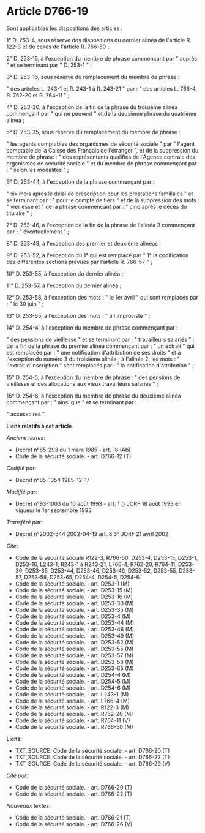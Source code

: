 # Article D766-19

Sont applicables les dispositions des articles :

1° D. 253-4, sous réserve des dispositions du dernier alinéa de l'article R. 122-3 et de celles de l'article R. 766-50 ;

2° D. 253-15, à l'exception du membre de phrase commençant par " auprès " et se terminant par " D. 253-1 " ;

3° D. 253-16, sous réserve du remplacement du membre de phrase :

" des articles L. 243-1 et R. 243-1 à R. 243-21 " par : " des articles L. 766-4, R. 762-20 et R. 764-11 " ;

4° D. 253-30, à l'exception de la fin de la phrase du troisième alinéa commençant par " qui ne peuvent " et de la deuxième
phrase du quatrième alinéa ;

5° D. 253-35, sous réserve du remplacement du membre de phrase :

" les agents comptables des organismes de sécurité sociale " par " l'agent comptable de la Caisse des Français de l'étranger
", et de la suppression du membre de phrase : " des représentants qualifiés de l'Agence centrale des organismes de sécurité
sociale " et du membre de phrase commençant par : " selon les modalités " ;

6° D. 253-44, à l'exception de la phrase commençant par :

" six mois après le délai de prescription pour les prestations familiales " et se terminant par : " pour le compte de tiers "
et de la suppression des mots : " vieillesse et " de la phrase commençant par : " cinq après le décès du titulaire " ;

7° D. 253-46, à l'exception de la fin de la phrase de l'alinéa 3 commençant par : " éventuellement " ;

8° D. 253-49, à l'exception des premier et deuxième alinéas ;

9° D. 253-52, à l'exception du 1° qui est remplacé par " 1° la codification des différentes sections prévues par l'article R.
766-57 " ;

10° D. 253-55, à l'exception du dernier alinéa ;

11° D. 253-57, à l'exception du dernier alinéa ;

12° D. 253-58, à l'exception des mots : " le 1er avril " qui sont remplacés par : " le 30 juin " ;

13° D. 253-65, à l'exception des mots : " à l'improviste " ;

14° D. 254-4, à l'exception du membre de phrase commençant par :

" des pensions de vieillesse " et se terminant par : " travailleurs salariés " ; de la fin de la phrase du premier alinéa
commençant par : " un extrait " qui est remplacée par : " une notification d'attribution de ses droits " et à l'exception du
numéro 3 du troisième alinéa ; à l'alinéa 2, les mots : " l'extrait d'inscription " sont remplacés par : " la notification
d'attribution " ;

15° D. 254-5, à l'exception du membre de phrase : " des pensions de vieillesse et des allocations aux vieux travailleurs
salariés " ;

16° D. 254-6, à l'exception du membre de phrase du deuxième alinéa commençant par : " ainsi que " et se terminant par :

" accessoires ".

**Liens relatifs à cet article**

_Anciens textes_:

  - Décret n°85-293 du 1 mars 1985 - art. 18 (Ab)
  - Code de la sécurité sociale. - art. D766-12 (T)

_Codifié par_:

  - Décret n°85-1354 1985-12-17

_Modifié par_:

  - Décret n°93-1003 du 10 août 1993 - art. 1 () JORF 18 août 1993 en vigueur le 1er septembre 1993

_Transféré par_:

  - Décret n°2002-544 2002-04-19 art. 8 3° JORF 21 avril 2002

_Cite_:

  - Code de la sécurité sociale R122-3, R766-50, D253-4, D253-15, D253-1, D253-16, L243-1, R243-1 à R243-21, L766-4, R762-20, R764-11, D253-30, D253-35, D253-44, D253-46, D253-49, D253-52, D253-55, D253-57, D253-58, D253-65, D254-4, D254-5, D254-6
  - Code de la sécurité sociale. - art. D253-1 (M)
  - Code de la sécurité sociale. - art. D253-15 (M)
  - Code de la sécurité sociale. - art. D253-16 (M)
  - Code de la sécurité sociale. - art. D253-30 (M)
  - Code de la sécurité sociale. - art. D253-35 (M)
  - Code de la sécurité sociale. - art. D253-4 (M)
  - Code de la sécurité sociale. - art. D253-44 (M)
  - Code de la sécurité sociale. - art. D253-46 (M)
  - Code de la sécurité sociale. - art. D253-49 (M)
  - Code de la sécurité sociale. - art. D253-52 (M)
  - Code de la sécurité sociale. - art. D253-55 (M)
  - Code de la sécurité sociale. - art. D253-57 (M)
  - Code de la sécurité sociale. - art. D253-58 (M)
  - Code de la sécurité sociale. - art. D253-65 (M)
  - Code de la sécurité sociale. - art. D254-4 (M)
  - Code de la sécurité sociale. - art. D254-5 (M)
  - Code de la sécurité sociale. - art. D254-6 (M)
  - Code de la sécurité sociale. - art. L243-1 (M)
  - Code de la sécurité sociale. - art. L766-4 (M)
  - Code de la sécurité sociale. - art. R122-3 (M)
  - Code de la sécurité sociale. - art. R762-20 (M)
  - Code de la sécurité sociale. - art. R764-11 (V)
  - Code de la sécurité sociale. - art. R766-50 (M)

**Liens**:

  - TXT_SOURCE: Code de la sécurité sociale. - art. D766-20 (T)
  - TXT_SOURCE: Code de la sécurité sociale. - art. D766-22 (T)
  - TXT_SOURCE: Code de la sécurité sociale. - art. D766-29 (V)

_Cité par_:

  - Code de la sécurité sociale. - art. D766-20 (T)
  - Code de la sécurité sociale. - art. D766-22 (T)

_Nouveaux textes_:

  - Code de la sécurité sociale. - art. D766-21 (T)
  - Code de la sécurité sociale. - art. D766-26 (V)
